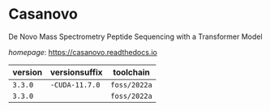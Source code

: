 # Casanovo

De Novo Mass Spectrometry Peptide Sequencing with a Transformer Model

*homepage*: <https://casanovo.readthedocs.io>

version | versionsuffix | toolchain
--------|---------------|----------
``3.3.0`` | ``-CUDA-11.7.0`` | ``foss/2022a``
``3.3.0`` |  | ``foss/2022a``
